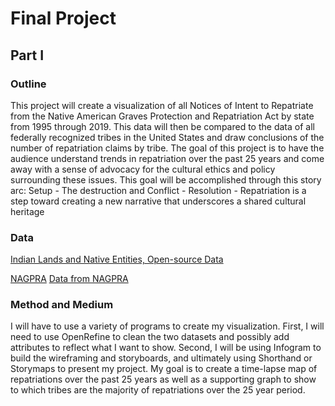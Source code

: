 # Final Project
## Part I
### Outline
This project will create a visualization of all Notices of Intent to Repatriate from the Native American Graves Protection and Repatriation Act by state from 1995 through 2019.  This data will then be compared to the data of all federally recognized tribes in the United States and draw conclusions of the number of repatriation claims by tribe. The goal of this project is to have the audience understand trends in repatriation over the past 25 years and come away with a sense of advocacy for the cultural ethics and policy surrounding these issues. 
This goal will be accomplished through this story arc:
Setup - The destruction and 
Conflict - 
Resolution - Repatriation is a step toward creating a new narrative that underscores a shared cultural heritage


### Data
[Indian Lands and Native Entities, Open-source Data](https://hifld-geoplatform.opendata.arcgis.com/datasets/indian-lands-and-native-entities)

[NAGPRA](https://www.nps.gov/nagpra/FED_NOTICES/NAGPRADIR/index2.htm)
[Data from NAGPRA](NAGPRA_Data.md)

### Method and Medium
I will have to use a variety of programs to create my visualization. First, I will need to use OpenRefine to clean the two datasets and possibly add attributes to reflect what I want to show. Second, I will be using Infogram to build the wireframing and storyboards, and ultimately using Shorthand or Storymaps to present my project. My goal is to create a time-lapse map of repatriations over the past 25 years as well as a supporting graph to show to which tribes are the majority of repatriations over the 25 year period. 
